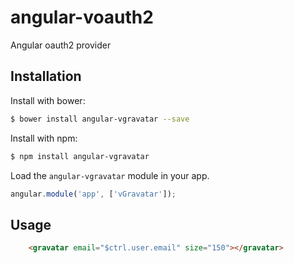 angular-voauth2
==================

Angular oauth2 provider

## Installation

Install with bower:

```bash
$ bower install angular-vgravatar --save
```

Install with npm:

```bash
$ npm install angular-vgravatar
```

Load the `angular-vgravatar` module in your app.

```javascript
angular.module('app', ['vGravatar']);
```


## Usage

```html
    <gravatar email="$ctrl.user.email" size="150"></gravatar>
```